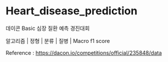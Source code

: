 # Heart_disease_prediction

 데이콘 Basic 심장 질환 예측 경진대회
 
 알고리즘 | 정형 | 분류 | 질병 | Macro f1 score
 
 Reference : https://dacon.io/competitions/official/235848/data
